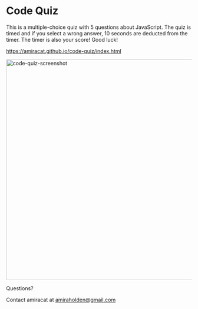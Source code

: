 # Code Quiz

This is a multiple-choice quiz with 5 questions about JavaScript. The quiz is timed and if you select a wrong answer, 10 seconds are deducted from the timer. The timer is also your score! Good luck!

https://amiracat.github.io/code-quiz/index.html

<img width="600" alt="code-quiz-screenshot" src="https://user-images.githubusercontent.com/80497167/117687220-31d4f380-b17d-11eb-8853-1dc0d0de4b2b.png">

Questions? 

Contact amiracat at amiraholden@gmail.com

